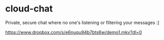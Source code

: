 # cloud-chat
Private, secure chat where no one's listening or filtering your messages :]

https://www.dropbox.com/s/e6nuqu94b7bts6w/demo1.mkv?dl=0

